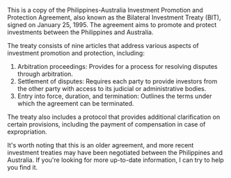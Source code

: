 This is a copy of the Philippines-Australia Investment Promotion and Protection Agreement, also known as the Bilateral Investment Treaty (BIT), signed on January 25, 1995. The agreement aims to promote and protect investments between the Philippines and Australia.

The treaty consists of nine articles that address various aspects of investment promotion and protection, including:

1. Arbitration proceedings: Provides for a process for resolving disputes through arbitration.
2. Settlement of disputes: Requires each party to provide investors from the other party with access to its judicial or administrative bodies.
3. Entry into force, duration, and termination: Outlines the terms under which the agreement can be terminated.

The treaty also includes a protocol that provides additional clarification on certain provisions, including the payment of compensation in case of expropriation.

It's worth noting that this is an older agreement, and more recent investment treaties may have been negotiated between the Philippines and Australia. If you're looking for more up-to-date information, I can try to help you find it.